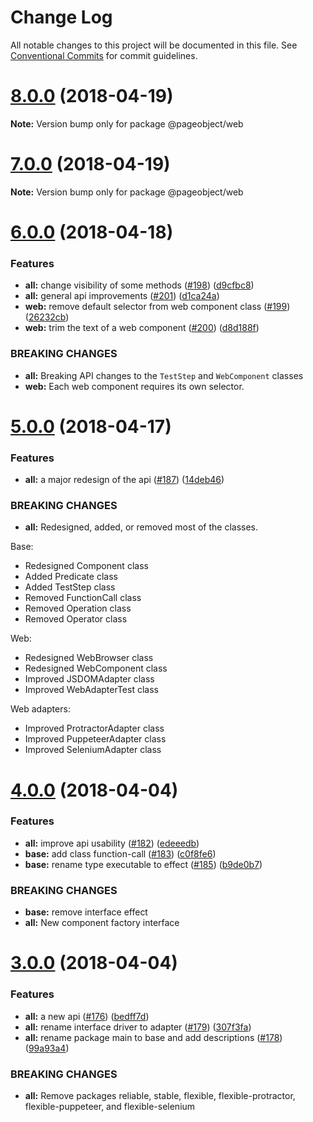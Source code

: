 # Change Log

All notable changes to this project will be documented in this file.
See [Conventional Commits](https://conventionalcommits.org) for commit guidelines.

<a name="8.0.0"></a>
# [8.0.0](https://github.com/clebert/pageobject/compare/v7.0.0...v8.0.0) (2018-04-19)




**Note:** Version bump only for package @pageobject/web

<a name="7.0.0"></a>
# [7.0.0](https://github.com/clebert/pageobject/compare/v6.0.0...v7.0.0) (2018-04-19)




**Note:** Version bump only for package @pageobject/web

<a name="6.0.0"></a>
# [6.0.0](https://github.com/clebert/pageobject/compare/v5.0.0...v6.0.0) (2018-04-18)


### Features

* **all:** change visibility of some methods ([#198](https://github.com/clebert/pageobject/issues/198)) ([d9cfbc8](https://github.com/clebert/pageobject/commit/d9cfbc8))
* **all:** general api improvements ([#201](https://github.com/clebert/pageobject/issues/201)) ([d1ca24a](https://github.com/clebert/pageobject/commit/d1ca24a))
* **web:** remove default selector from web component class ([#199](https://github.com/clebert/pageobject/issues/199)) ([26232cb](https://github.com/clebert/pageobject/commit/26232cb))
* **web:** trim the text of a web component ([#200](https://github.com/clebert/pageobject/issues/200)) ([d8d188f](https://github.com/clebert/pageobject/commit/d8d188f))


### BREAKING CHANGES

* **all:** Breaking API changes to the `TestStep` and `WebComponent` classes
* **web:** Each web component requires its own selector.




<a name="5.0.0"></a>
# [5.0.0](https://github.com/clebert/pageobject/compare/v4.0.0...v5.0.0) (2018-04-17)


### Features

* **all:** a major redesign of the api ([#187](https://github.com/clebert/pageobject/issues/187)) ([14deb46](https://github.com/clebert/pageobject/commit/14deb46))


### BREAKING CHANGES

* **all:** Redesigned, added, or removed most of the classes.

Base:
- Redesigned Component class
- Added Predicate class
- Added TestStep class
- Removed FunctionCall class
- Removed Operation class
- Removed Operator class

Web:
- Redesigned WebBrowser class
- Redesigned WebComponent class
- Improved JSDOMAdapter class
- Improved WebAdapterTest class

Web adapters:
- Improved ProtractorAdapter class
- Improved PuppeteerAdapter class
- Improved SeleniumAdapter class




<a name="4.0.0"></a>
# [4.0.0](https://github.com/clebert/pageobject/compare/v3.0.0...v4.0.0) (2018-04-04)


### Features

* **all:** improve api usability ([#182](https://github.com/clebert/pageobject/issues/182)) ([edeeedb](https://github.com/clebert/pageobject/commit/edeeedb))
* **base:** add class function-call ([#183](https://github.com/clebert/pageobject/issues/183)) ([c0f8fe6](https://github.com/clebert/pageobject/commit/c0f8fe6))
* **base:** rename type executable to effect ([#185](https://github.com/clebert/pageobject/issues/185)) ([b9de0b7](https://github.com/clebert/pageobject/commit/b9de0b7))


### BREAKING CHANGES

* **base:** remove interface effect
* **all:** New component factory interface




<a name="3.0.0"></a>
# [3.0.0](https://github.com/clebert/pageobject/compare/v2.0.0...v3.0.0) (2018-04-04)


### Features

* **all:** a new api ([#176](https://github.com/clebert/pageobject/issues/176)) ([bedff7d](https://github.com/clebert/pageobject/commit/bedff7d))
* **all:** rename interface driver to adapter ([#179](https://github.com/clebert/pageobject/issues/179)) ([307f3fa](https://github.com/clebert/pageobject/commit/307f3fa))
* **all:** rename package main to base and add descriptions ([#178](https://github.com/clebert/pageobject/issues/178)) ([99a93a4](https://github.com/clebert/pageobject/commit/99a93a4))


### BREAKING CHANGES

* **all:** Remove packages reliable, stable, flexible, flexible-protractor, flexible-puppeteer, and flexible-selenium
